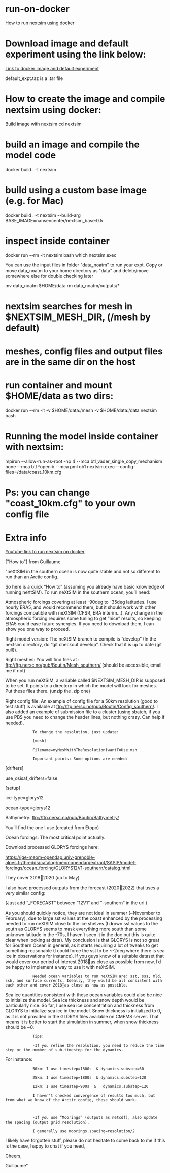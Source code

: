 

# run-on-docker
How to run nextsim using docker

# Download image and default experiment using the link below:

[Link to docker image and default experiment](https://drive.google.com/drive/folders/1GDiE31En20KHdHGIUPrfFIcAgjgIdtyL?usp=sharing)

default_expt.taz is a .tar file


# How to create the image and compile nextsim using docker:

Build image with nextsim
cd nextsim
# build an image and compile the model code
docker build . -t nextsim
# build using a custom base image (e.g. for Mac)
docker build . -t nextsim --build-arg BASE_IMAGE=nansencenter/nextsim_base:0.5
# inspect inside container
docker run --rm -it nextsim bash
which nextsim.exec


You can use the input files in folder "data_noatm" to run your expt. 
Copy or move data_noatm to your home directory as "data" and delete/move somewhere else for double checking later 

mv data_noatm $HOME/data
rm data_noatm/outputs/*


# nextsim searches for mesh in $NEXTSIM_MESH_DIR, (/mesh by default)
# meshes, config files and output files are in the same dir on the host
# run container and mount $HOME/data as two dirs:
docker run --rm -it -v $HOME/data:/mesh -v $HOME/data:/data nextsim bash

# Running the model inside container with nextsim:
mpirun --allow-run-as-root -np 4 --mca btl_vader_single_copy_mechanism none --mca btl ^openib --mca pml ob1 nextsim.exec --config-files=/data/coast_10km.cfg

# Ps: you can change "coast_10km.cfg" to your own config file 


# Extra info

[Youtube link to run nextsim on docker](https://www.youtube.com/watch?v=CaiM0iR5rz8&list=PLvzG0ke9xnX5-PMCqienQbSyoSP4qtCXD&index=1)


["How to"] from Guillaume

"neXtSIM in the southern ocean is now quite stable and not so different to run than an Arctic config.

So here is a quick “How to” (assuming you already have basic knowledge of running neXtSIM). To run neXtSIM in the southern ocean, you’ll need:

 

Atmospheric forcings covering at least -90deg to -35deg latitudes. I use hourly ERA5, and would recommend them, but it should work with other forcings compatible with neXtSIM (CFSR, ERA interim…). Any change in the atmospheric forcing requires some tuning to get “nice” results, so keeping ERA5 could ease future synergies. If you need to download them, I can show you one way to proceed.
 

Right model version:
The neXtSIM branch to compile is “develop” (In the nextsim directory, do “git checkout develop”. Check that it is up to date (git pull)).

 

Right meshes:
You will find files at : ftp://ftp.nersc.no/pub/Boutin/Mesh_southern/ (should be accessible, email me if not)

When you run neXtSIM, a variable called $NEXTSIM_MESH_DIR is supposed to be set. It points to a directory in which the model will look for meshes. Put these files there. (unzip the .zip one)

 

Right config file:
An example of config file for a 50km resolution (good to test stuff) is available at  ftp://ftp.nersc.no/pub/Boutin/Config_southern/. I also added an example of submission file to a cluster (using sbatch, if you use PBS you need to change the header lines, but nothing crazy. Can help if needed).

                To change the resolution, just update:

                [mesh]

                Filename=myMeshWithTheResolutionIwantToUse.msh

                Important points: Some options are needed:

 

  [drifters]

 use_osisaf_drifters=false

 

[setup]

ice-type=glorys12

ocean-type=glorys12

 

Bathymetry:
ftp://ftp.nersc.no/pub/Boutin/Bathymetry/

You’ll find the one I use (created from Etopo)


Ocean forcings:
The most critical point actually.

Download processed GLORYS forcings here:

https://ige-meom-opendap.univ-grenoble-alpes.fr/thredds/catalog/meomopendap/extract/SASIP/model-forcings/ocean_forcing/GLORYS12V1-southern/catalog.html

They cover 20182020 (up to May)

I also have processed outputs from the forecast (20202022) that uses a very similar config:

(Just add “_FORECAST” between “12V1” and “-southern” in the url.)

 

As you should quickly notice, they are not ideal in summer (~November to February), due to large sst values at the coast enhanced by the processing needed to run neXtSIM close to the ice shelves (I drown sst values to the south as GLORYS seems to mask everything more south than some unknown latitude in the -70s, I haven’t seen it in the doc but this is quite clear when looking at data). My conclusion is that GLORYS is not so great for Southern Ocean in general, as it starts requiring a lot of tweaks to get something reasonable (I could force the sst to be ~-2deg where there is sea ice in observations for instance). If you guys know of a suitable dataset that would cover our period of interest 2018as close as possible from now, I’d be happy to implement a way to use it with neXtSIM.

 

                Needed ocean variables to run neXtSIM are: sst, sss, mld, ssh, and surface currents. Ideally, they would be all consistent with each other and cover 2018as close as now as possible.

Sea ice quantities consistent with these ocean variables could also be nice to initialize the model. Sea ice thickness and snow depth would be particularly nice. So far, I use sea ice concentration and thickness from GLORYS to initialize sea ice in the model. Snow thickness is initialized to 0, as it is not provided in the GLORYS files available on CMEMS server. That means it is better to start the simulation in summer, when snow thickness should be ~0.

 

 

                Tips:

                -If you refine the resolution, you need to reduce the time step or the number of sub-timestep for the dynamics.

For instance:

                50km: I use timestep=1800s  & dynamics.substep=60

                25km: I use timestep=1800s  & dynamics.substep=120

                12km: I use timestep=900s  &   dynamics.substep=120

                I haven’t checked convergence of results too much, but from what we know of the Arctic config, these should work.

 

                -If you use “Moorings” (outputs as netcdf), also update the spacing (output grid resolution).

                I generally use moorings.spacing=resolution/2

 

 

I likely have forgotten stuff, please do not hesitate to come back to me if this is the case, happy to chat if you need,

Cheers,

 

Guillaume"

